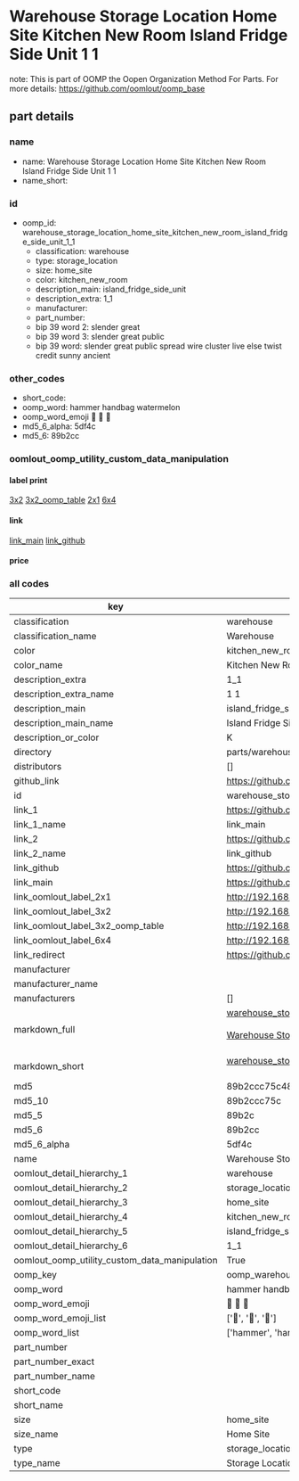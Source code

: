 # Warehouse Storage Location Home Site Kitchen New Room Island Fridge Side Unit 1 1  

note: This is part of OOMP the Oopen Organization Method For Parts. For more details: https://github.com/oomlout/oomp_base

##  part details
  







### name
* name: Warehouse Storage Location Home Site Kitchen New Room Island Fridge Side Unit 1 1
* name_short: 
### id
* oomp_id: warehouse_storage_location_home_site_kitchen_new_room_island_fridge_side_unit_1_1
  * classification: warehouse
  * type: storage_location
  * size: home_site
  * color: kitchen_new_room
  * description_main: island_fridge_side_unit
  * description_extra: 1_1
  * manufacturer: 
  * part_number: 
  * bip 39 word 2: slender great
  * bip 39 word 3: slender great public
  * bip 39 word: slender great public spread wire cluster live else twist credit sunny ancient

### other_codes
* short_code: 
* oomp_word: hammer handbag watermelon
* oomp_word_emoji :hammer: :handbag: :watermelon:
* md5_6_alpha: 5df4c
* md5_6: 89b2cc






### oomlout_oomp_utility_custom_data_manipulation
#### label print
[3x2](http://192.168.1.245:1112/?label=oomp%205df4c)
[3x2_oomp_table](http://192.168.1.108:1112/?label=oomp%205df4c)
[2x1](http://192.168.1.242:1112/?label=oomp%205df4c)
[6x4](http://192.168.1.55:1112/?label=oomp%205df4c)    

#### link

[link_main](https://github.com/oomlout/oomlout_oomp_version_1_messy/tree/main/parts/warehouse_storage_location_home_site_kitchen_new_room_island_fridge_side_unit_1_1) [link_github](https://github.com/oomlout/oomlout_oomp_version_1_messy/tree/main/parts/warehouse_storage_location_home_site_kitchen_new_room_island_fridge_side_unit_1_1)                             

#### price







### all codes 
| key | value |  
| --- | --- |  
| classification | warehouse |  
| classification_name | Warehouse |  
| color | kitchen_new_room |  
| color_name | Kitchen New Room |  
| description_extra | 1_1 |  
| description_extra_name | 1 1 |  
| description_main | island_fridge_side_unit |  
| description_main_name | Island Fridge Side Unit |  
| description_or_color | K  |  
| directory | parts/warehouse_storage_location_home_site_kitchen_new_room_island_fridge_side_unit_1_1 |  
| distributors | [] |  
| github_link | https://github.com/oomlout/oomlout_oomp_part_src/tree/main/parts/warehouse_storage_location_home_site_kitchen_new_room_island_fridge_side_unit_1_1 |  
| id | warehouse_storage_location_home_site_kitchen_new_room_island_fridge_side_unit_1_1 |  
| link_1 | https://github.com/oomlout/oomlout_oomp_version_1_messy/tree/main/parts/warehouse_storage_location_home_site_kitchen_new_room_island_fridge_side_unit_1_1 |  
| link_1_name | link_main |  
| link_2 | https://github.com/oomlout/oomlout_oomp_version_1_messy/tree/main/parts/warehouse_storage_location_home_site_kitchen_new_room_island_fridge_side_unit_1_1 |  
| link_2_name | link_github |  
| link_github | https://github.com/oomlout/oomlout_oomp_version_1_messy/tree/main/parts/warehouse_storage_location_home_site_kitchen_new_room_island_fridge_side_unit_1_1 |  
| link_main | https://github.com/oomlout/oomlout_oomp_version_1_messy/tree/main/parts/warehouse_storage_location_home_site_kitchen_new_room_island_fridge_side_unit_1_1 |  
| link_oomlout_label_2x1 | http://192.168.1.242:1112/?label=oomp%205df4c |  
| link_oomlout_label_3x2 | http://192.168.1.245:1112/?label=oomp%205df4c |  
| link_oomlout_label_3x2_oomp_table | http://192.168.1.108:1112/?label=oomp%205df4c |  
| link_oomlout_label_6x4 | http://192.168.1.55:1112/?label=oomp%205df4c |  
| link_redirect | https://github.com/oomlout/oomlout_oomp_version_1_messy/tree/main/parts/warehouse_storage_location_home_site_kitchen_new_room_island_fridge_side_unit_1_1 |  
| manufacturer |  |  
| manufacturer_name |  |  
| manufacturers | [] |  
| markdown_full | [warehouse_storage_location_home_site_kitchen_new_room_island_fridge_side_unit_1_1](none)<br>[](none)<br>[Warehouse Storage Location Home Site Kitchen New Room Island Fridge Side Unit 1 1](none)<br><br> |  
| markdown_short | [warehouse_storage_location_home_site_kitchen_new_room_island_fridge_side_unit_1_1](none)<br><br> |  
| md5 | 89b2ccc75c483054b1fe1d315a198e5a |  
| md5_10 | 89b2ccc75c |  
| md5_5 | 89b2c |  
| md5_6 | 89b2cc |  
| md5_6_alpha | 5df4c |  
| name | Warehouse Storage Location Home Site Kitchen New Room Island Fridge Side Unit 1 1 |  
| oomlout_detail_hierarchy_1 | warehouse |  
| oomlout_detail_hierarchy_2 | storage_location |  
| oomlout_detail_hierarchy_3 | home_site |  
| oomlout_detail_hierarchy_4 | kitchen_new_room |  
| oomlout_detail_hierarchy_5 | island_fridge_side_unit |  
| oomlout_detail_hierarchy_6 | 1_1 |  
| oomlout_oomp_utility_custom_data_manipulation | True |  
| oomp_key | oomp_warehouse_storage_location_home_site_kitchen_new_room_island_fridge_side_unit_1_1 |  
| oomp_word | hammer handbag watermelon |  
| oomp_word_emoji | :hammer: :handbag: :watermelon: |  
| oomp_word_emoji_list | [':hammer:', ':handbag:', ':watermelon:'] |  
| oomp_word_list | ['hammer', 'handbag', 'watermelon'] |  
| part_number |  |  
| part_number_exact |  |  
| part_number_name |  |  
| short_code |  |  
| short_name |  |  
| size | home_site |  
| size_name | Home Site |  
| type | storage_location |  
| type_name | Storage Location |  
